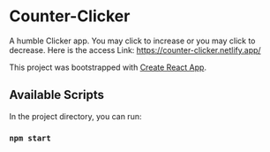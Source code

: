 # Counter-Clicker

A humble Clicker app. You may click to increase or you may click to decrease. Here is the access Link: https://counter-clicker.netlify.app/

This project was bootstrapped with [Create React App](https://github.com/facebook/create-react-app).

## Available Scripts

In the project directory, you can run:

### `npm start`


